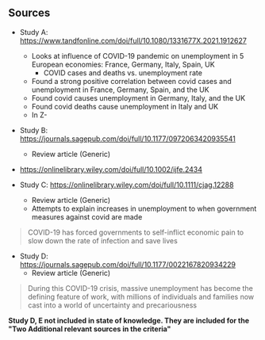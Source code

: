 ## Sources
- Study A:  https://www.tandfonline.com/doi/full/10.1080/1331677X.2021.1912627
    - Looks at influence of COVID-19 pandemic on unemployment in 5 European economies: France, Germany, Italy, Spain, UK
        - COVID cases and deaths vs. unemployment rate
    - Found a strong positive correlation between covid cases and unemployment in France, Germany, Spain, and the UK
    - Found covid causes unemployment in Germany, Italy, and the UK
    - Found covid deaths cause unemployment in Italy and UK
    - In Z-

- Study B: https://journals.sagepub.com/doi/full/10.1177/0972063420935541
    - Review article (Generic)
- https://onlinelibrary.wiley.com/doi/full/10.1002/ijfe.2434

- Study C: https://onlinelibrary.wiley.com/doi/full/10.1111/cjag.12288
    - Review article (Generic)
    - Attempts to explain increases in unemployment to when government measures against covid are made
> COVID-19 has forced governments to self-inflict economic pain to slow down the rate of infection and save lives

- Study D: https://journals.sagepub.com/doi/full/10.1177/0022167820934229
	- Review article (Generic)
> During this COVID-19 crisis, massive unemployment has become the defining feature of work, with millions of individuals and families now cast into a world of uncertainty and precariousness


**Study D, E not included in state of knowledge. They are included for the "Two Additional relevant sources in the criteria"**